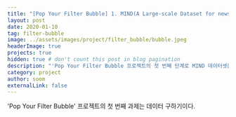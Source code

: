 ```yaml
---
title: "[Pop Your Filter Bubble] 1. MIND(A Large-scale Dataset for news recommendation) 살펴보기"
layout: post
date: 2020-01-10 
tag: filter-bubble
image: ../assets/images/project/filter_bubble/bubble.jpeg
headerImage: true
projects: true
hidden: true # don't count this post in blog pagination
description: "'Pop Your Filter Bubble 프로젝트의 첫 번째 단계로 MIND 데이터셋을 살펴본다. 프로젝트에 사용할만할 데이터일까?"
category: project
author: soom
externalLink: false
---
```


'Pop Your Filter Bubble' 프로젝트의 첫 번째 과제는 데이터 구하기이다. 

